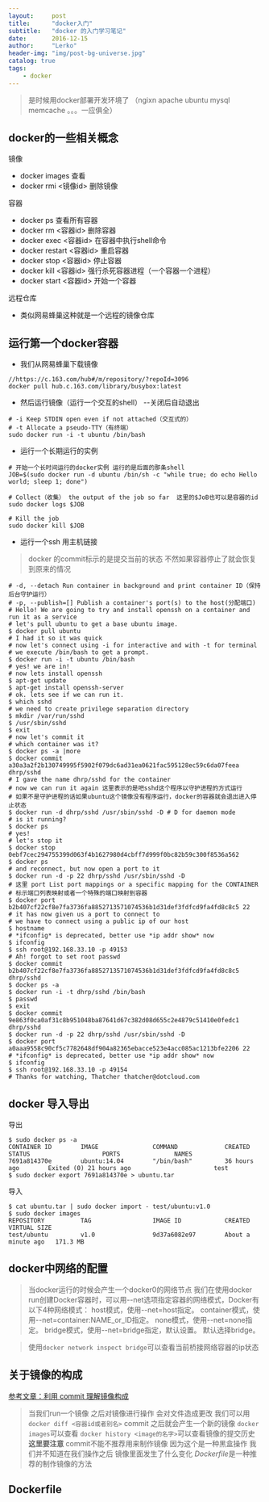 ```yaml
---
layout:     post
title:      "docker入门"
subtitle:   "docker 的入门学习笔记"
date:       2016-12-15
author:     "Lerko"
header-img: "img/post-bg-universe.jpg"
catalog: true
tags:
    - docker
---
```


> 是时候用docker部署开发环境了 （ngixn apache ubuntu mysql memcache 。。。一应俱全）

## docker的一些相关概念

镜像

* docker images 查看
* docker rmi <镜像id> 删除镜像

容器

* docker ps 查看所有容器
* docker rm <容器id> 删除容器
* docker exec <容器id> 在容器中执行shell命令
* docker restart <容器id> 重启容器
* docker stop <容器id> 停止容器
* docker kill <容器id> 强行杀死容器进程（一个容器一个进程）
* docker start <容器id> 开始一个容器

远程仓库

* 类似网易蜂巢这种就是一个远程的镜像仓库



## 运行第一个docker容器

* 我们从网易蜂巢下载镜像

```shell
//https://c.163.com/hub#/m/repository/?repoId=3096
docker pull hub.c.163.com/library/busybox:latest
```
* 然后运行镜像（运行一个交互的shell） --关闭后自动退出

```shell
# -i Keep STDIN open even if not attached（交互式的）
# -t Allocate a pseudo-TTY（有终端）
sudo docker run -i -t ubuntu /bin/bash
```

* 运行一个长期运行的实例

```shell
# 开始一个长时间运行的docker实例 运行的是后面的那条shell
JOB=$(sudo docker run -d ubuntu /bin/sh -c "while true; do echo Hello world; sleep 1; done")

# Collect（收集） the output of the job so far  这里的$JoB也可以是容器的id
sudo docker logs $JOB

# Kill the job
sudo docker kill $JOB
```

* 运行一个ssh 用主机链接

> docker 的commit标示的是提交当前的状态 不然如果容器停止了就会恢复到原来的情况

```shell
# -d, --detach Run container in background and print container ID（保持后台守护运行）
# -p, --publish=[] Publish a container's port(s) to the host(分配端口)
# Hello! We are going to try and install openssh on a container and run it as a service
# let's pull ubuntu to get a base ubuntu image.
$ docker pull ubuntu
# I had it so it was quick
# now let's connect using -i for interactive and with -t for terminal
# we execute /bin/bash to get a prompt.
$ docker run -i -t ubuntu /bin/bash
# yes! we are in!
# now lets install openssh
$ apt-get update
$ apt-get install openssh-server
# ok. lets see if we can run it.
$ which sshd
# we need to create privilege separation directory
$ mkdir /var/run/sshd
$ /usr/sbin/sshd
$ exit
# now let's commit it
# which container was it?
$ docker ps -a |more
$ docker commit a30a3a2f2b130749995f5902f079dc6ad31ea0621fac595128ec59c6da07feea dhrp/sshd
# I gave the name dhrp/sshd for the container
# now we can run it again 这里表示的是吧sshd这个程序以守护进程的方式运行
# 如果不是守护进程的话如果ubuntu这个镜像没有程序运行，docker的容器就会退出进入停止状态
$ docker run -d dhrp/sshd /usr/sbin/sshd -D # D for daemon mode
# is it running?
$ docker ps
# yes!
# let's stop it
$ docker stop 0ebf7cec294755399d063f4b1627980d4cbff7d999f0bc82b59c300f8536a562
$ docker ps
# and reconnect, but now open a port to it
$ docker run -d -p 22 dhrp/sshd /usr/sbin/sshd -D
# 这里 port List port mappings or a specific mapping for the CONTAINER
# 标示端口列表映射或者一个特殊的端口映射到容器
$ docker port b2b407cf22cf8e7fa3736fa8852713571074536b1d31def3fdfcd9fa4fd8c8c5 22
# it has now given us a port to connect to
# we have to connect using a public ip of our host
$ hostname
# *ifconfig* is deprecated, better use *ip addr show* now
$ ifconfig
$ ssh root@192.168.33.10 -p 49153
# Ah! forgot to set root passwd
$ docker commit b2b407cf22cf8e7fa3736fa8852713571074536b1d31def3fdfcd9fa4fd8c8c5 dhrp/sshd
$ docker ps -a
$ docker run -i -t dhrp/sshd /bin/bash
$ passwd
$ exit
$ docker commit 9e863f0ca0af31c8b951048ba87641d67c382d08d655c2e4879c51410e0fedc1 dhrp/sshd
$ docker run -d -p 22 dhrp/sshd /usr/sbin/sshd -D
$ docker port a0aaa9558c90cf5c7782648df904a82365ebacce523e4acc085ac1213bfe2206 22
# *ifconfig* is deprecated, better use *ip addr show* now
$ ifconfig
$ ssh root@192.168.33.10 -p 49154
# Thanks for watching, Thatcher thatcher@dotcloud.com
```

## docker 导入导出

导出

```shell
$ sudo docker ps -a
CONTAINER ID        IMAGE               COMMAND             CREATED             STATUS                    PORTS               NAMES
7691a814370e        ubuntu:14.04        "/bin/bash"         36 hours ago        Exited (0) 21 hours ago                       test
$ sudo docker export 7691a814370e > ubuntu.tar
```

导入

```shell
$ cat ubuntu.tar | sudo docker import - test/ubuntu:v1.0
$ sudo docker images
REPOSITORY          TAG                 IMAGE ID            CREATED              VIRTUAL SIZE
test/ubuntu         v1.0                9d37a6082e97        About a minute ago   171.3 MB
```

## docker中网络的配置

> 当docker运行的时候会产生一个docker0的网络节点
> 我们在使用docker run创建Docker容器时，可以用--net选项指定容器的网络模式，Docker有以下4种网络模式：
host模式，使用--net=host指定。
container模式，使用--net=container:NAME_or_ID指定。
none模式，使用--net=none指定。
bridge模式，使用--net=bridge指定，默认设置。
默认选择bridge。

>使用`docker network inspect bridge`可以查看当前桥接网络容器的ip状态


## 关于镜像的构成

[参考文章：利用 commit 理解镜像构成](https://yeasy.gitbooks.io/docker_practice/content/image/commit.html)

> 当我们run一个镜像 之后对镜像进行操作 会对文件造成更改
> 我们可以用`docker diff <容器id或者别名>`
> commit 之后就会产生一个新的镜像
> `docker images`可以查看
> `docker history <image的名字>`可以查看镜像的提交历史
> **这里要注意** commit不能不推荐用来制作镜像 因为这个是一种黑盒操作
> 我们并不知道在我们操作之后 镜像里面发生了什么变化 
> *Dockerfile*是一种推荐的制作镜像的方法

## Dockerfile

